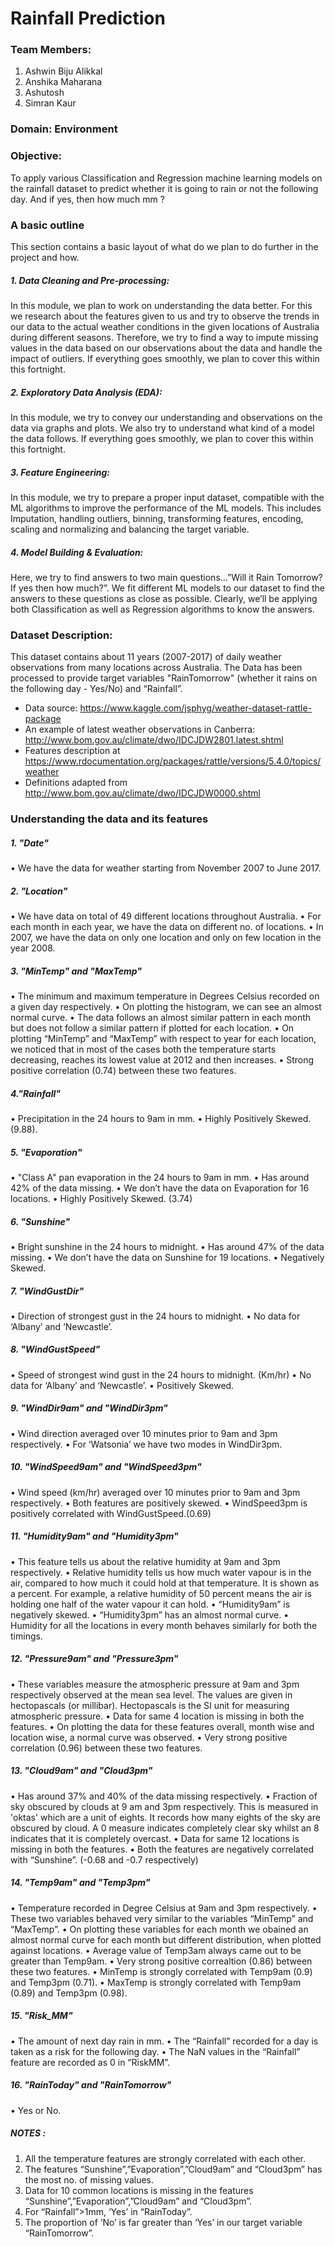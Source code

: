 # Rainfall Prediction

### Team Members:
1) Ashwin Biju Alikkal
2) Anshika Maharana
3) Ashutosh
4) Simran Kaur

### Domain: Environment

### Objective:
To apply various Classification and Regression machine learning models on the rainfall dataset to predict whether it is going to rain or not the following day. And if yes, then how much mm ?

### A basic outline
This section contains a basic layout of what do we plan to do further in the project and how.

##### 1. Data Cleaning and Pre-processing:
In this module, we plan to work on understanding the data better. For this we research about the features given to us and try to observe the trends in our data to the actual weather conditions in the given locations of Australia during different seasons.
Therefore, we try to find a way to impute missing values in the data based on our observations about the data and handle the impact of outliers.
If everything goes smoothly, we plan to cover this within this fortnight.

##### 2. Exploratory Data Analysis (EDA):
In this module, we try to convey our understanding and observations on the data via graphs and plots. We also try to understand what kind of a model the data follows.
If everything goes smoothly, we plan to cover this within this fortnight.

##### 3. Feature Engineering:
In this module, we try to prepare a proper input dataset, compatible with the ML algorithms to improve the performance of the ML models. This includes Imputation, handling outliers, binning, transforming features, encoding, scaling and normalizing and balancing the target variable.

##### 4. Model Building & Evaluation:
Here, we try to find answers to two main questions…”Will it Rain Tomorrow? If yes then how much?”. We fit different ML models to our dataset to find the answers to these questions as close as possible. Clearly, we’ll be applying both Classification as well as Regression algorithms to know the answers.

### Dataset Description:
This dataset contains about 11 years (2007-2017) of daily weather observations from many locations across Australia. The Data has been processed to provide target variables "RainTomorrow" (whether it rains on the following day - Yes/No) and “Rainfall”.

* Data source: https://www.kaggle.com/jsphyg/weather-dataset-rattle-package
* An example of latest weather observations in Canberra: http://www.bom.gov.au/climate/dwo/IDCJDW2801.latest.shtml
* Features description at https://www.rdocumentation.org/packages/rattle/versions/5.4.0/topics/weather
* Definitions adapted from http://www.bom.gov.au/climate/dwo/IDCJDW0000.shtml

### Understanding the data and its features
##### 1. "Date"
•	We have the data for weather starting from November 2007 to June 2017.

##### 2. "Location"
•	We have data on total of 49 different locations throughout Australia.
•	For each month in each year, we have the data on different no. of locations.
•	In 2007, we have the data on only one location and only on few location in the year 2008.

##### 3. "MinTemp" and "MaxTemp"
•	The minimum and maximum temperature in Degrees Celsius recorded on a given day respectively.
•	On plotting the histogram, we can see an almost normal curve.
•	The data follows an almost similar pattern in each month but does not follow a similar pattern if plotted for each location.
•	On plotting “MinTemp” and “MaxTemp” with respect to year for each location, we noticed that in most of the cases both the temperature starts decreasing, reaches its lowest value at 2012 and then increases.
•	Strong positive correlation (0.74) between these two features.

##### 4."Rainfall"
•	Precipitation in the 24 hours to 9am in mm.
•	Highly Positively Skewed. (9.88).

##### 5. "Evaporation"
•	"Class A" pan evaporation in the 24 hours to 9am in mm.
•	Has around 42% of the data missing.
•	We don’t have the data on Evaporation for 16 locations.
•	Highly Positively Skewed. (3.74)

##### 6. "Sunshine"
•	Bright sunshine in the 24 hours to midnight.
•	Has around 47% of the data missing.
•	We don’t have the data on Sunshine for 19 locations.
•	Negatively Skewed.

##### 7. "WindGustDir"
•	Direction of strongest gust in the 24 hours to midnight.
•	No data for ‘Albany’ and ‘Newcastle’.

##### 8. "WindGustSpeed"
•	Speed of strongest wind gust in the 24 hours to midnight. (Km/hr)
•	No data for ‘Albany’ and ‘Newcastle’.
•	Positively Skewed.

##### 9. "WindDir9am" and "WindDir3pm"
•	Wind direction averaged over 10 minutes prior to 9am and 3pm respectively.
•	For ‘Watsonia’ we have two modes in WindDir3pm.

##### 10. "WindSpeed9am" and "WindSpeed3pm"
•	Wind speed (km/hr) averaged over 10 minutes prior to 9am and 3pm respectively.
•	Both features are positively skewed.
•	WindSpeed3pm is positively correlated with WindGustSpeed.(0.69)

##### 11. "Humidity9am" and "Humidity3pm"
•	This feature tells us about the relative humidity at 9am and 3pm respectively.
•	Relative humidity tells us how much water vapour is in the air, compared to how much it could hold at that temperature. It is shown as a percent. For example, a relative humidity of 50 percent means the air is holding one half of the water vapour it can hold.
•	“Humidity9am” is negatively skewed.
•	“Humidity3pm” has an almost normal curve.
•	Humidity for all the locations in every month behaves similarly for both the timings.

##### 12. "Pressure9am" and "Pressure3pm"
•	These variables measure the atmospheric pressure at 9am and 3pm respectively observed at the mean sea level. The values are given in hectopascals (or millibar). Hectopascals is the SI unit for measuring atmospheric pressure.
•	Data for same 4 location is missing in both the features.
•	On plotting the data for these features overall, month wise and location wise, a normal curve was observed.
•	Very strong positive correlation (0.96) between these two features.

##### 13. "Cloud9am" and "Cloud3pm"
•	Has around 37% and 40% of the data missing respectively.
•	Fraction of sky obscured by clouds at 9 am and 3pm respectively. This is measured in 'oktas' which are a unit of eights. It records how many eights of the sky are obscured by cloud. A 0 measure indicates completely clear sky whilst an 8 indicates that it is completely overcast.
•	Data for same 12 locations is missing in both the features.
•	Both the features are negatively correlated with “Sunshine”. (-0.68 and -0.7 respectively)

##### 14. "Temp9am" and "Temp3pm"
•	Temperature recorded in Degree Celsius at 9am and 3pm respectively.
•	These two variables behaved very similar to the variables “MinTemp” and “MaxTemp”.
•	On plotting these variables for each month we obained an almost normal curve for each month but different distribution, when plotted against locations.
•	Average value of Temp3am always came out to be greater than Temp9am.
•	Very strong positive correaltion (0.86) between these two features.
•	MinTemp is strongly correlated with Temp9am (0.9) and Temp3pm (0.71).
•	MaxTemp is strongly correlated with Temp9am (0.89) and Temp3pm (0.98).

##### 15. "Risk_MM"
•	The amount of next day rain in mm.
•	The “Rainfall” recorded for a day is taken as a risk for the following day.
•	The NaN values in the “Rainfall” feature are recorded as 0 in “RiskMM”.

##### 16. "RainToday" and "RainTomorrow"
•	Yes or No.

##### NOTES :
1.	All the temperature features are strongly correlated with each other.
2.	The features “Sunshine”,”Evaporation”,”Cloud9am” and “Cloud3pm” has the most no. of missing values.
3.	Data for 10 common locations is missing in the features “Sunshine”,”Evaporation”,”Cloud9am” and “Cloud3pm”.
4.	For “Rainfall”>1mm, ‘Yes’ in “RainToday”.
5.	The proportion of ‘No’ is far greater than ‘Yes’ in our target variable “RainTomorrow”.









